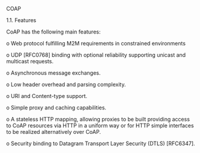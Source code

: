 COAP

1.1.  Features

   CoAP has the following main features:

   o  Web protocol fulfilling M2M requirements in constrained
      environments

   o  UDP [RFC0768] binding with optional reliability supporting unicast
      and multicast requests.

   o  Asynchronous message exchanges.

   o  Low header overhead and parsing complexity.

   o  URI and Content-type support.

   o  Simple proxy and caching capabilities.

   o  A stateless HTTP mapping, allowing proxies to be built providing
      access to CoAP resources via HTTP in a uniform way or for HTTP
      simple interfaces to be realized alternatively over CoAP.

   o  Security binding to Datagram Transport Layer Security (DTLS)
      [RFC6347].


